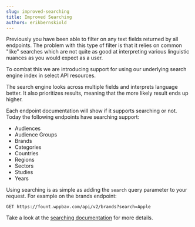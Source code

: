 ```yaml
---
slug: improved-searching
title: Improved Searching
authors: erikbernskiold
---
```


Previously you have been able to filter on any text fields returned by all endpoints. The problem with this type of
filter is that it relies on common "like" searches which are not quite as good at interpreting various linguistic
nuances as you would expect as a user.

To combat this we are introducing support for using our underlying search engine index in select API resources.

The search engine looks across multiple fields and interprets language better. It also prioritizes results, meaning that
the more likely result ends up higher.

Each endpoint documentation will show if it supports searching or not. Today the following endpoints have searching support:

- Audiences
- Audience Groups
- Brands
- Categories
- Countries
- Regions
- Sectors
- Studies
- Years

Using searching is as simple as adding the `search` query parameter to your request. For example on the brands endpoint:

```http request
GET https://fount.wppbav.com/api/v2/brands?search=Apple
```

Take a look at the [searching documentation](https://developer.wppbav.com/docs/2.x/customizing/searching) for more
details.
